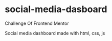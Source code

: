 # social-media-dasboard
Challenge Of Frontend Mentor

Social media dashboard made with html, css, js
